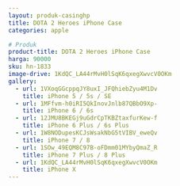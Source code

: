```yaml
---
layout: produk-casinghp
title: DOTA 2 Heroes iPhone Case
categories: apple

# Produk
product-title: DOTA 2 Heroes iPhone Case
harga: 90000
sku: hn-1833
image-drive: 1KdQC_LA44rMvH0lSqK6qxegXwvcV0OKm
gallery:
  - url: 1VXoqGGcppqJY8uxI_JFQhiebZyu4M1Dv
    title: iPhone 5 / 5s / SE
  - url: 1MFfvm-h0iRI5QkInovJnlb87QBbO9Xp-
    title: iPhone 6 / 6s
  - url: 12JMU8BKEGj9uGdrCpTKBZtaxfurKew-f
    title: iPhone 6 Plus / 6s Plus
  - url: 1W8NODupesKCJsWsakNbG5tVIBV_eweQv
    title: iPhone 7 / 8
  - url: 1SOw_49EQM8C97B-oFDmm01MYbyQmaZ_R
    title: iPhone 7 Plus / 8 Plus
  - url: 1KdQC_LA44rMvH0lSqK6qxegXwvcV0OKm
    title: iPhone X
---
```

